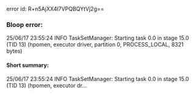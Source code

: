 error id: R+n5AjXX4I7VPQBQYtVj2g==
### Bloop error:

25/06/17 23:55:24 INFO TaskSetManager: Starting task 0.0 in stage 15.0 (TID 13) (hpomen, executor driver, partition 0, PROCESS_LOCAL, 8321 bytes)
#### Short summary: 

25/06/17 23:55:24 INFO TaskSetManager: Starting task 0.0 in stage 15.0 (TID 13) (hpomen, executor dr...